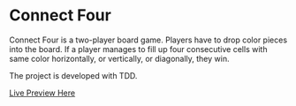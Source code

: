 # Connect Four
Connect Four is a two-player board game. Players have to drop color pieces into the board. If a player manages to fill up four consecutive cells with same color horizontally, or vertically, or diagonally, they win.

The project is developed with TDD.

[Live Preview Here](https://replit.com/@vinhbt241/odin-connect-four#lib/connect_four.rb)

